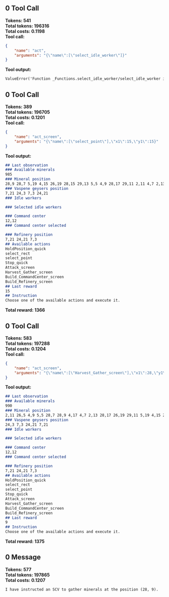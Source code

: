 ## 0 Tool Call
**Tokens: 541**  
**Total tokens: 196316**  
**Total costs: 0.1198**  
**Tool call:**  
```json
{
    "name": "act",
    "arguments": "{\"name\":[\"select_idle_worker\"]}"
}
```
**Tool output:**  
```markdown
ValueError('Function _Functions.select_idle_worker/select_idle_worker is currently not available')
```
## 0 Tool Call
**Tokens: 389**  
**Total tokens: 196705**  
**Total costs: 0.1201**  
**Tool call:**  
```json
{
    "name": "act_screen",
    "arguments": "{\"name\":[\"select_point\"],\"x1\":15,\"y1\":15}"
}
```
**Tool output:**  
```markdown
## Last observation
### Available minerals
985
### Mineral position
28,9 28,7 5,19 4,15 26,19 28,15 29,13 5,5 4,9 28,17 29,11 2,11 4,7 2,13 26,5 4,17
### Vaspene geysers position
7,21 24,3 7,3 24,21
### Idle workers

### Selected idle workers

### Command center
12,12
### Command center selected

### Refinery position
7,21 24,21 7,3
## Available actions
HoldPosition_quick
select_rect
select_point
Stop_quick
Attack_screen
Harvest_Gather_screen
Build_CommandCenter_screen
Build_Refinery_screen
## Last reward
15
## Instruction
Choose one of the available actions and execute it.
```
**Total reward: 1366**  
## 0 Tool Call
**Tokens: 583**  
**Total tokens: 197288**  
**Total costs: 0.1204**  
**Tool call:**  
```json
{
    "name": "act_screen",
    "arguments": "{\"name\":[\"Harvest_Gather_screen\"],\"x1\":28,\"y1\":9}"
}
```
**Tool output:**  
```markdown
## Last observation
### Available minerals
990
### Mineral position
2,11 26,5 4,9 5,5 28,7 28,9 4,17 4,7 2,13 28,17 26,19 29,11 5,19 4,15 29,13 28,15
### Vaspene geysers position
24,3 7,3 24,21 7,21
### Idle workers

### Selected idle workers

### Command center
12,12
### Command center selected

### Refinery position
7,21 24,21 7,3
## Available actions
HoldPosition_quick
select_rect
select_point
Stop_quick
Attack_screen
Harvest_Gather_screen
Build_CommandCenter_screen
Build_Refinery_screen
## Last reward
9
## Instruction
Choose one of the available actions and execute it.
```
**Total reward: 1375**  
## 0 Message
**Tokens: 577**  
**Total tokens: 197865**  
**Total costs: 0.1207**  
```markdown
I have instructed an SCV to gather minerals at the position (28, 9).
```
